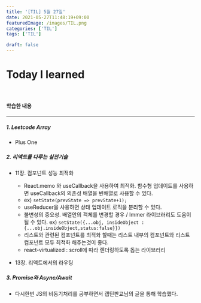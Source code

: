 ```yaml
---
title: '[TIL] 5월 27일'
date: 2021-05-27T11:48:19+09:00
featuredImage: /images/TIL.png
categories: ['TIL']
tags: ['TIL']

draft: false
---
```


# Today I learned

<br>

<!--more-->

#### 학습한 내용

---

##### 1. Leetcode Array

- Plus One

##### 2. 리액트를 다루는 실전기술

- 11장. 컴포넌트 성능 최적화

  - React.memo 와 useCallback을 사용하여 최적화. 함수형 업데이트를 사용하면 useCallback의 의존성 배열을 빈배열로 사용할 수 있다.
  - ex) `setState(prevState => prevState+1);`
  - useReducer을 사용하면 상태 업데이트 로직을 분리할 수 있다.
  - 불변성의 중요성. 배열안의 객체를 변경할 경우 / Immer 라이브러리도 도움이 될 수 있다.
    ex) `setState({...obj, insideObject : {...obj.insideObject,status:false}})`
  - 리스트와 관련된 컴포넌트를 최적화 할때는 리스트 내부의 컴포넌트와 리스트 컴포넌트 모두 최적화 해주는것이 좋다.
  - react-virtualized : scroll에 따라 렌더링하도록 돕는 라이브러리

- 13장. 리액트에서의 라우팅

##### 3. Promise와 Async/Await

- 다시한번 JS의 비동기처리를 공부하면서 캡틴판교님의 글을 통해 학습했다.
